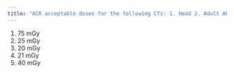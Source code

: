 ```yaml
---
title: "ACR acceptable doses for the following CTs: 1. Head 2. Adult Abd 3. Peds abd 4. Adult chest 5. Peds head"
---
```

1. 75 mGy
2. 25 mGy
3. 20 mGy
4. 21 mGy
5. 40 mGy

